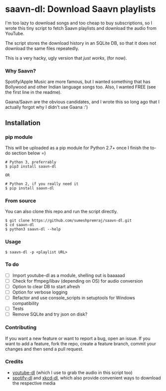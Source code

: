 # saavn-dl: Download Saavn playlists
I'm too lazy to download songs and too cheap to buy subscriptions, so I wrote this tiny script to fetch Saavn playlists
 and download the audio from YouTube.

The script stores the download history in an SQLite DB, so that it does not
download the same files repeatedly.

This is a very hacky, ugly version that _just works_, (for now).

### Why Saavn?
Spotify/Apple Music are more famous, but I wanted something that has Bollywood and other Indian language songs too. Also, I wanted FREE (see the first line in the readme).

Gaana/Saavn are the obvious candidates, and I wrote this so long ago that I actually forgot why I didn't use Gaana :')

## Installation
### pip module
This will be uploaded as a pip module for Python 2.7+ once I finish the to-do section below =)

```
# Python 3, preferrably
$ pip3 install saavn-dl

OR

# Python 2, if you really need it
$ pip install saavn-dl
```

### From source
You can also clone this repo and run the script directly.

```
$ git clone https://github.com/sumeshpremraj/saavn-dl.git
$ cd saavn-dl 
$ python3 saavn-dl --help
```

### Usage
```
$ saavn-dl -p <playlist URL>
```

### To do

- [ ] Import youtube-dl as a module, shelling out is baaaaad
- [ ] Check for ffmpeg/libav (depending on OS) for audio conversion
- [ ] Option to clear DB to start afresh
- [ ] Option for verbose logging
- [ ] Refactor and use console_scripts in setuptools for Windows compatibility
- [ ] Tests
- [ ] Remove SQLite and try json on disk?

### Contributing

If you want a new feature or want to report a bug, open an issue.
If you want to add a feature, fork the repo, create a feature branch, commit your changes and then send a pull request.

### Credits
* [youtube-dl](https://github.com/rg3/youtube-dl) (which I use to grab the audio in this script too)
* [spotify-dl](https://github.com/SathyaBhat/spotify-dl) and [xkcd-dl](https://github.com/prodicus/xkcd-dl), which also provide convenient ways to download the respective media
